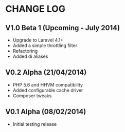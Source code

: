 CHANGE LOG
==========


## V1.0 Beta 1 (Upcoming - July 2014)

* Upgrade to Laravel 4.1+
* Added a simple throttling filter
* Refactoring
* Added di aliases


## V0.2 Alpha (21/04/2014)

* PHP 5.6 and HHVM compatibility
* Added configurable cache driver
* Composer tweaks


## V0.1 Alpha (08/02/2014)

* Initial testing release
